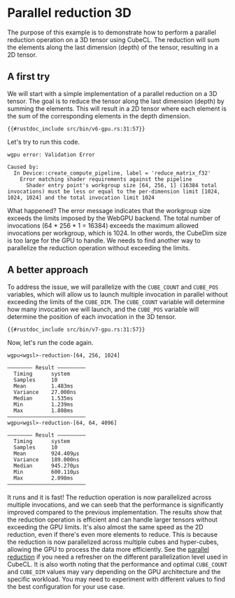 # Parallel reduction 3D
The purpose of this example is to demonstrate how to perform a parallel reduction operation on a 3D tensor using CubeCL. The reduction will sum the elements along the last dimension (depth) of the tensor, resulting in a 2D tensor.

## A first try
We will start with a simple implementation of a parallel reduction on a 3D tensor. The goal is to reduce the tensor along the last dimension (depth) by summing the elements. This will result in a 2D tensor where each element is the sum of the corresponding elements in the depth dimension.

```rust,ignore
{{#rustdoc_include src/bin/v6-gpu.rs:31:57}}
```

Let's try to run this code.
```
wgpu error: Validation Error

Caused by:
  In Device::create_compute_pipeline, label = 'reduce_matrix_f32'
    Error matching shader requirements against the pipeline
      Shader entry point's workgroup size [64, 256, 1] (16384 total invocations) must be less or equal to the per-dimension limit [1024, 1024, 1024] and the total invocation limit 1024
```

What happened? The error message indicates that the workgroup size exceeds the limits imposed by the WebGPU backend. The total number of invocations (64 * 256 * 1 = 16384) exceeds the maximum allowed invocations per workgroup, which is 1024. In other words, the CubeDim size is too large for the GPU to handle. We needs to find another way to parallelize the reduction operation without exceeding the limits.

## A better approach
To address the issue, we will parallelize with the `CUBE_COUNT` and `CUBE_POS` variables, which will allow us to launch multiple invocation in parallel without exceeding the limits of the `CUBE_DIM`. The `CUBE_COUNT` variable will determine how many invocation we will launch, and the `CUBE_POS` variable will determine the position of each invocation in the 3D tensor.

```rust,ignore
{{#rustdoc_include src/bin/v7-gpu.rs:31:57}}
```
Now, let's run the code again.
```
wgpu<wgsl>-reduction-[64, 256, 1024]

―――――――― Result ―――――――――
  Timing      system
  Samples     10
  Mean        1.483ms
  Variance    27.000ns
  Median      1.535ms
  Min         1.239ms
  Max         1.808ms
―――――――――――――――――――――――――
wgpu<wgsl>-reduction-[64, 64, 4096]

―――――――― Result ―――――――――
  Timing      system
  Samples     10
  Mean        924.409µs
  Variance    189.000ns
  Median      945.270µs
  Min         600.110µs
  Max         2.098ms
―――――――――――――――――――――――――
```
It runs and it is fast! The reduction operation is now parallelized across multiple invocations, and we can seeb that the performance is significantly improved compared to the previous implementation. The results show that the reduction operation is efficient and can handle larger tensors without exceeding the GPU limits. It's also almost the same speed as the 2D reduction, even if there's even more elements to reduce. This is because the reduction is now parallelized across multiple cubes and hyper-cubes, allowing the GPU to process the data more efficiently. See the [parallel reduction](../getting-started/parallel_reduction.md) if you need a refresher on the different parallelization level used in CubeCL. It is also worth noting that the performance and optimal `CUBE_COUNT` and `CUBE_DIM` values may vary depending on the GPU architecture and the specific workload. You may need to experiment with different values to find the best configuration for your use case.

